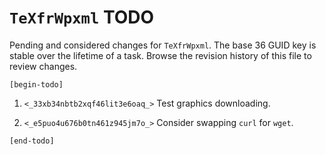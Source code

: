 `TeXfrWpxml` TODO
=================

Pending and considered changes for `TeXfrWpxml`. 
The base 36 GUID key is stable over the lifetime of a task. 
Browse the revision history of this file to review changes. 


`[begin-todo]`

1. `<_33xb34nbtb2xqf46lit3e6oaq_>` Test graphics downloading.

2. `<_e5puo4u676b0tn461z945jm7o_>` Consider swapping `curl` for `wget`.

`[end-todo]`
